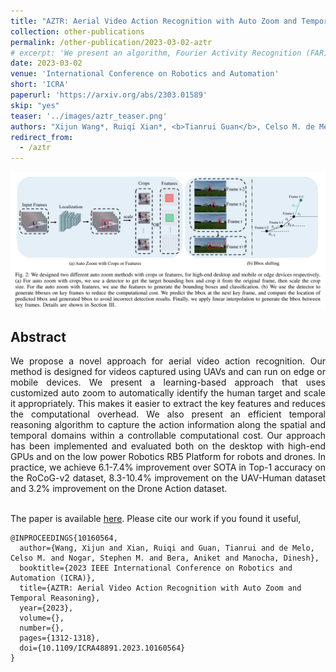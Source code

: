 ```yaml
---
title: "AZTR: Aerial Video Action Recognition with Auto Zoom and Temporal Reasoning"
collection: other-publications
permalink: /other-publication/2023-03-02-aztr
# excerpt: 'We present an algorithm, Fourier Activity Recognition (FAR), for UAV video activity recognition. Our formulation uses a novel Fourier object disentanglement method to innately separate out the human agent (which is typically small) from the background. Our disentanglement technique operates in the frequency domain to characterize the extent of temporal change of spatial pixels, and exploits convolution-multiplication properties of Fourier transform to map this representation to the corresponding object-background entangled features obtained from the network. To encapsulate contextual information and long-range space-time dependencies, we present a novel Fourier Attention algorithm, which emulates the benefits of self-attention by modeling the weighted outer product in the frequency domain. Our Fourier attention formulation uses much fewer computations than self-attention. We have evaluated our approach on multiple UAV datasets including UAV Human RGB, UAV Human Night, Drone Action, and NEC Drone. We demonstrate a relative improvement of 8.02% - 38.69% in top-1 accuracy and up to 3 times faster over prior works.'
date: 2023-03-02
venue: 'International Conference on Robotics and Automation'
short: 'ICRA'
paperurl: 'https://arxiv.org/abs/2303.01589'
skip: "yes"
teaser: '../images/aztr_teaser.png'
authors: "Xijun Wang*, Ruiqi Xian*, <b>Tianrui Guan</b>, Celso M. de Melo, Stephen M. Nogar, Aniket Bera, Dinesh Manocha"
redirect_from: 
  - /aztr
---
```


<p style="text-align:center;">
<img src="../images/aztr_net.png" width="800">
</p>

## Abstract

<div style="text-align: justify"> We propose a novel approach for aerial video action recognition. Our method is designed for videos captured using UAVs and can run on edge or mobile devices. We present a learning-based approach that uses customized auto zoom to automatically identify the human target and scale it appropriately. This makes it easier to extract the key features and reduces the computational overhead. We also present an efficient temporal reasoning algorithm to capture the action information along the spatial and temporal domains within a controllable computational cost. Our approach has been implemented and evaluated both on the desktop with high-end GPUs and on the low power Robotics RB5 Platform for robots and drones. In practice, we achieve 6.1-7.4% improvement over SOTA in Top-1 accuracy on the RoCoG-v2 dataset, 8.3-10.4% improvement on the UAV-Human dataset and 3.2% improvement on the Drone Action dataset.</div>

<br>

The paper is available [here](https://arxiv.org/abs/2303.01589). Please cite our work if you found it useful,

```
@INPROCEEDINGS{10160564,
  author={Wang, Xijun and Xian, Ruiqi and Guan, Tianrui and de Melo, Celso M. and Nogar, Stephen M. and Bera, Aniket and Manocha, Dinesh},
  booktitle={2023 IEEE International Conference on Robotics and Automation (ICRA)}, 
  title={AZTR: Aerial Video Action Recognition with Auto Zoom and Temporal Reasoning}, 
  year={2023},
  volume={},
  number={},
  pages={1312-1318},
  doi={10.1109/ICRA48891.2023.10160564}
}
```
